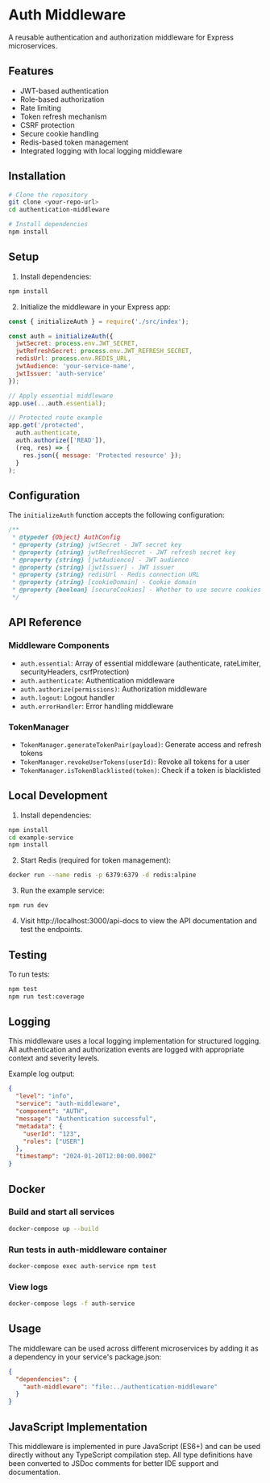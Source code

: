 # Auth Middleware

A reusable authentication and authorization middleware for Express microservices.

## Features

- JWT-based authentication
- Role-based authorization
- Rate limiting
- Token refresh mechanism
- CSRF protection
- Secure cookie handling
- Redis-based token management
- Integrated logging with local logging middleware

## Installation

```bash
# Clone the repository
git clone <your-repo-url>
cd authentication-middleware

# Install dependencies
npm install
```

## Setup

1. Install dependencies:

```bash
npm install
```

2. Initialize the middleware in your Express app:

```javascript
const { initializeAuth } = require('./src/index');

const auth = initializeAuth({
  jwtSecret: process.env.JWT_SECRET,
  jwtRefreshSecret: process.env.JWT_REFRESH_SECRET,
  redisUrl: process.env.REDIS_URL,
  jwtAudience: 'your-service-name',
  jwtIssuer: 'auth-service'
});

// Apply essential middleware
app.use(...auth.essential);

// Protected route example
app.get('/protected',
  auth.authenticate,
  auth.authorize(['READ']),
  (req, res) => {
    res.json({ message: 'Protected resource' });
  }
);
```

## Configuration

The `initializeAuth` function accepts the following configuration:

```javascript
/**
 * @typedef {Object} AuthConfig
 * @property {string} jwtSecret - JWT secret key
 * @property {string} jwtRefreshSecret - JWT refresh secret key
 * @property {string} [jwtAudience] - JWT audience
 * @property {string} [jwtIssuer] - JWT issuer
 * @property {string} redisUrl - Redis connection URL
 * @property {string} [cookieDomain] - Cookie domain
 * @property {boolean} [secureCookies] - Whether to use secure cookies
 */
```

## API Reference

### Middleware Components

- `auth.essential`: Array of essential middleware (authenticate, rateLimiter, securityHeaders, csrfProtection)
- `auth.authenticate`: Authentication middleware
- `auth.authorize(permissions)`: Authorization middleware
- `auth.logout`: Logout handler
- `auth.errorHandler`: Error handling middleware

### TokenManager

- `TokenManager.generateTokenPair(payload)`: Generate access and refresh tokens
- `TokenManager.revokeUserTokens(userId)`: Revoke all tokens for a user
- `TokenManager.isTokenBlacklisted(token)`: Check if a token is blacklisted

## Local Development

1. Install dependencies:
```bash
npm install
cd example-service
npm install
```

2. Start Redis (required for token management):
```bash
docker run --name redis -p 6379:6379 -d redis:alpine
```

3. Run the example service:
```bash
npm run dev
```

4. Visit http://localhost:3000/api-docs to view the API documentation and test the endpoints.

## Testing

To run tests:

```bash
npm test
npm run test:coverage
```

## Logging

This middleware uses a local logging implementation for structured logging. All authentication and authorization events are logged with appropriate context and severity levels.

Example log output:

```json
{
  "level": "info",
  "service": "auth-middleware",
  "component": "AUTH",
  "message": "Authentication successful",
  "metadata": {
    "userId": "123",
    "roles": ["USER"]
  },
  "timestamp": "2024-01-20T12:00:00.000Z"
}
```

## Docker

### Build and start all services
```bash
docker-compose up --build
```

### Run tests in auth-middleware container
```bash
docker-compose exec auth-service npm test
```

### View logs
```bash
docker-compose logs -f auth-service
```

## Usage

The middleware can be used across different microservices by adding it as a dependency in your service's package.json:

```json
{
  "dependencies": {
    "auth-middleware": "file:../authentication-middleware"
  }
}
```

## JavaScript Implementation

This middleware is implemented in pure JavaScript (ES6+) and can be used directly without any TypeScript compilation step. All type definitions have been converted to JSDoc comments for better IDE support and documentation.
